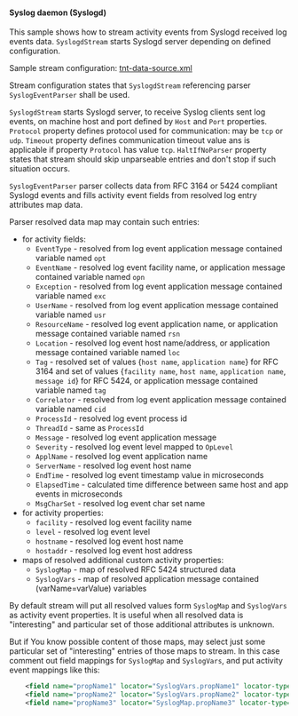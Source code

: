 #### Syslog daemon (Syslogd)

This sample shows how to stream activity events from Syslogd received log events data. `SyslogdStream` starts Syslogd server depending on 
defined configuration. 

Sample stream configuration: [tnt-data-source.xml](./tnt-data-source.xml)

Stream configuration states that `SyslogdStream` referencing parser `SyslogEventParser` shall be used.

`SyslogdStream` starts Syslogd server, to receive Syslog clients sent log events, on machine host and port defined by `Host` and `Port` 
properties. `Protocol` property defines protocol used for communication: may be `tcp` or `udp`. `Timeout` property defines communication 
timeout value ans is applicable if property `Protocol` has value `tcp`. `HaltIfNoParser` property states that stream should skip unparseable 
entries and don't stop if such situation occurs.

`SyslogEventParser` parser collects data from RFC 3164 or 5424 compliant Syslogd events and fills activity event fields from resolved log 
entry attributes map data.

Parser resolved data map may contain such entries:
 * for activity fields:
    * `EventType` - resolved from log event application message contained variable named `opt`
    * `EventName` - resolved log event facility name, or application message contained variable named `opn`
    * `Exception` - resolved from log event application message contained variable named `exc`
    * `UserName` - resolved from log event application message contained variable named `usr`
    * `ResourceName` - resolved log event application name, or application message contained variable named `rsn`
    * `Location` - resolved log event host name/address, or application message contained variable named `loc`
    * `Tag` - resolved set of values {`host name`, `application name`} for RFC 3164 and set of values {`facility name`, `host name`, 
    `application name`, `message id`} for RFC 5424, or application message contained variable named `tag`
    * `Correlator` - resolved from log event application message contained variable named `cid`
    * `ProcessId` - resolved log event process id
    * `ThreadId` - same as `ProcessId`
    * `Message` - resolved log event application message
    * `Severity` - resolved log event level mapped to `OpLevel`
    * `ApplName` - resolved log event application name
    * `ServerName` - resolved log event host name
    * `EndTime` - resolved log event timestamp value in microseconds
    * `ElapsedTime` - calculated time difference between same host and app events in microseconds
    * `MsgCharSet` - resolved log event char set name
 * for activity properties:
    * `facility` - resolved log event facility name
    * `level` - resolved log event level
    * `hostname` - resolved log event host name
    * `hostaddr` - resolved log event host address    
 * maps of resolved additional custom activity properties:
    * `SyslogMap` - map of resolved RFC 5424 structured data
    * `SyslogVars` - map of resolved application message contained (varName=varValue) variables

By default stream will put all resolved values form `SyslogMap` and `SyslogVars` as activity event properties. It is useful when all 
resolved data is "interesting" and particular set of those additional attributes is unknown.   

But if You know possible content of those maps, may select just some particular set of "interesting" entries of those maps to stream. In 
this case comment out field mappings for `SyslogMap` and `SyslogVars`, and put activity event mappings like this:  
```xml
    <field name="propName1" locator="SyslogVars.propName1" locator-type="Label"/>
    <field name="propName2" locator="SyslogVars.propName2" locator-type="Label" datatype="Number" format="####0.00"/>
    <field name="propName3" locator="SyslogMap.propName3" locator-type="Label"/>
```
